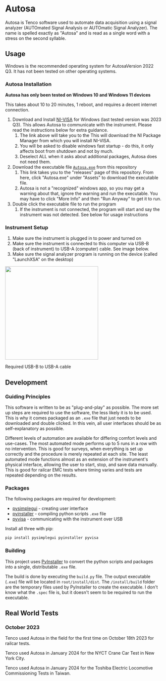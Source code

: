 # Autosa

Autosa is Tenco software used to automate data acquisition using a signal analyzer (AUTOmated Signal Analysis or AUTOmatic Signal Analyzer). The name is spelled exactly as "Autosa" and is read as a single word with a stress on the second syllable.

## Usage

Windows is the recommended operating system for AutosaVersion 2022 Q3. It has not been tested on other operating systems.

### Autosa Installation

**Autosa has only been tested on Windows 10 and Windows 11 devices**

This takes about 10 to 20 minutes, 1 reboot, and requires a decent internet connection.

1. Download and Install [NI-VISA](https://www.ni.com/en/support/downloads/drivers/download.ni-visa.html) for Windows (last tested version was 2023 Q3). This allows Autosa to communicate with the instrument. Please read the instructions below for extra guidance.
   1. The link above will take you to the This will download the NI Package Manager from which you will install NI-VISA.
   2. You will be asked to disable windows fast startup - do this, it only affects boot from shutdown and not by much.
   3. Deselect ALL when it asks about additional packages, Autosa does not need them.
2. Download the executable file [`Autosa.exe`](https://github.com/ThisTemba/autosa/releases/tag/v0.3) from this repository
   1. This link takes you to the "releases" page of this repository. From here, click "Autosa.exe" under "Assets" to download the executable file.
   2. Autosa is not a "recognized" windows app, so you may get a warning about that, ignore the warning and run the executable. You may have to click "More Info" and then "Run Anyway" to get it to run.
3. Double click the executable file to run the program
   1. If the instrument is not connected, the program will start and say the instrument was not detected. See below for usage instructions

### Instrument Setup

1. Make sure the instrument is plugged in to power and turned on
2. Make sure the instrument is connected to this computer via USB-B (back of instrument) to USB-A (computer) cable. See image below.
3. Make sure the signal analyzer program is running on the device (called "LaunchXSA" on the desktop)

<img src="https://github.com/ThisTemba/autosa/assets/36087610/0b688734-af36-4af1-bae5-a3874f0893b7" width="300px" />

Required USB-B to USB-A cable

## Development

### Guiding Principles

This software is written to be as "plug-and-play" as possible. The more set up steps are required to use the software, the less likely it is to be used. This is why it comes packaged as an `.exe` file that just needs to be downloaded and double clicked. In this vein, all user interfaces should be as self-explanatory as possible.

Different levels of automation are available for differing comfort levels and use-cases. The most automated mode performs up to 5 runs in a row with no intervention. This is good for surveys, when everything is set up correctly and the procedure is merely repeated at each site. The least automated mode functions almost as an extension of the instrument's physical interface, allowing the user to start, stop, and save data manually. This is good for railcar EMC tests where timing varies and tests are repeated depending on the results.

### Packages

The following packages are required for development:

- [pysimplegui](https://www.pysimplegui.org/en/latest/) - creating user interface
- [pyinstaller](https://pyinstaller.org/en/stable/) - compiling python scripts `.exe` file
- [pyvisa](https://pyvisa.readthedocs.io/en/latest/) - communicating with the instrument over USB

Install all three with pip:

```bash
pip install pysimplegui pyinstaller pyvisa
```

### Building

This project uses [PyInstaller](https://pyinstaller.org/en/stable/) to convert the python scripts and packages into a single, distributable `.exe` file.

The build is done by executing the `build.py` file. The output executable (`.exe`) file will be located in `root/install/dist`. The `/install/build` folder are the temporary files used by PyInstaller to create the executable. I don't know what the `.spec` file is, but it doesn't seem to be required to run the executable.

## Real World Tests

### October 2023

Tenco used Autosa in the field for the first time on October 18th 2023 for railcar tests.

Tenco used Autosa in January 2024 for the NYCT Crane Car Test in New York City.

Tenco used Autosa in January 2024 for the Toshiba Electric Locomotive Commissioning Tests in Taiwan.
